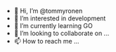 - 👋 Hi, I’m @tommyronen
- 👀 I’m interested in development
- 🌱 I’m currently learning GO
- 💞️ I’m looking to collaborate on ...
- 📫 How to reach me ...

<!---
tommyronen/tommyronen is a ✨ special ✨ repository because its `README.md` (this file) appears on your GitHub profile.
You can click the Preview link to take a look at your changes.
--->
